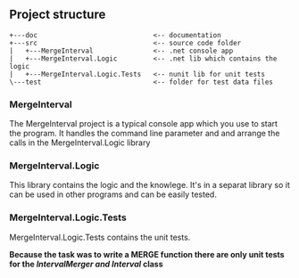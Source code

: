 ## Project structure
```
+---doc                             <-- documentation
+---src                             <-- source code folder
|   +---MergeInterval               <-- .net console app  
|   +---MergeInterval.Logic         <-- .net lib which contains the logic
|   +---MergeInterval.Logic.Tests   <-- nunit lib for unit tests
\---test                            <-- folder for test data files
```
### MergeInterval
The MergeInterval project is a typical console app which you use to start the program.
It handles the command line parameter and and arrange the calls in the MergeInterval.Logic library

### MergeInterval.Logic
This library contains the logic and the knowlege. It's in a separat library so it can be used in other programs and can be easily tested. 

### MergeInterval.Logic.Tests
MergeInterval.Logic.Tests contains the unit tests. 

**Because the task was to write a MERGE function there are only unit tests for the *IntervalMerger and Interval* class** 
